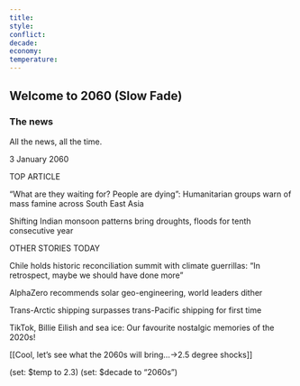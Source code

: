 ```yaml
---
title: 
style: 
conflict: 
decade: 
economy: 
temperature: 
---
```


## Welcome to 2060 (Slow Fade)

### The news

All the news, all the time.

3 January 2060

TOP ARTICLE

“What are they waiting for? People are dying”: Humanitarian groups warn of mass famine across South East Asia

Shifting Indian monsoon patterns bring droughts, floods for tenth consecutive year

OTHER STORIES TODAY

Chile holds historic reconciliation summit with climate guerrillas: “In retrospect, maybe we should have done more”

AlphaZero recommends solar geo-engineering, world leaders dither

Trans-Arctic shipping surpasses trans-Pacific shipping for first time

TikTok, Billie Eilish and sea ice: Our favourite nostalgic memories of the 2020s!

[[Cool, let’s see what the 2060s will bring…->2.5 degree shocks]]

(set: $temp to 2.3) (set: $decade to “2060s”)
